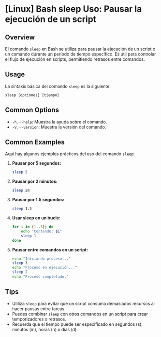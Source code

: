 # [Linux] Bash sleep Uso: Pausar la ejecución de un script

## Overview
El comando `sleep` en Bash se utiliza para pausar la ejecución de un script o un comando durante un período de tiempo específico. Es útil para controlar el flujo de ejecución en scripts, permitiendo retrasos entre comandos.

## Usage
La sintaxis básica del comando `sleep` es la siguiente:

```
sleep [opciones] [tiempo]
```

## Common Options
- `-h`, `--help`: Muestra la ayuda sobre el comando.
- `-V`, `--version`: Muestra la versión del comando.

## Common Examples
Aquí hay algunos ejemplos prácticos del uso del comando `sleep`:

1. **Pausar por 5 segundos:**
   ```bash
   sleep 5
   ```

2. **Pausar por 2 minutos:**
   ```bash
   sleep 2m
   ```

3. **Pausar por 1.5 segundos:**
   ```bash
   sleep 1.5
   ```

4. **Usar sleep en un bucle:**
   ```bash
   for i in {1..5}; do
       echo "Contando: $i"
       sleep 1
   done
   ```

5. **Pausar entre comandos en un script:**
   ```bash
   echo "Iniciando proceso..."
   sleep 3
   echo "Proceso en ejecución..."
   sleep 2
   echo "Proceso completado."
   ```

## Tips
- Utiliza `sleep` para evitar que un script consuma demasiados recursos al hacer pausas entre tareas.
- Puedes combinar `sleep` con otros comandos en un script para crear temporizadores o retrasos.
- Recuerda que el tiempo puede ser especificado en segundos (s), minutos (m), horas (h) o días (d).